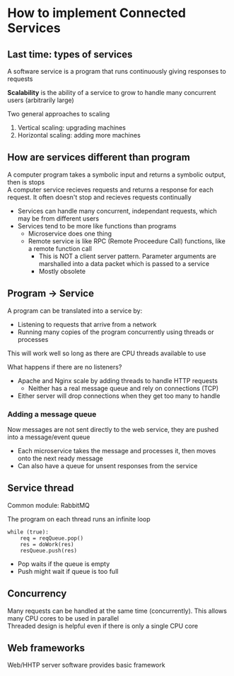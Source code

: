 # How to implement Connected Services

## Last time: types of services

A software service is a program that runs continuously giving responses to requests

**Scalability** is the ability of a service to grow to handle many concurrent users (arbitrarily large)

Two general approaches to scaling

1. Vertical scaling: upgrading machines
1. Horizontal scaling: adding more machines

## How are services different than program

A computer program takes a symbolic input and returns a symbolic output, then is stops  
A computer service recieves requests and returns a response for each request. It often doesn't stop and recieves requests continually

* Services can handle many concurrent, independant requests, which may be from different users
* Services tend to be more like functions than programs
  * Microservice does one thing
  * Remote service is like RPC (Remote Proceedure Call) functions, like a remote function call
    * This is NOT a client server pattern. Parameter arguments are marshalled into a data packet which is passed to a service
    * Mostly obsolete

## Program -> Service

A program can be translated into a service by:

* Listening to requests that arrive from a network
* Running many copies of the program concurrently using threads or processes

This will work well so long as there are CPU threads available to use

What happens if there are no listeners?

* Apache and Nginx scale by adding threads to handle HTTP requests
  * Neither has a real message queue and rely on connections (TCP)
* Either server will drop connections when they get too many to handle

### Adding a message queue

Now messages are not sent directly to the web service, they are pushed into a message/event queue  

* Each microservice takes the message and processes it, then moves onto the next ready message
* Can also have a queue for unsent responses from the service

## Service thread

Common module: RabbitMQ

The program on each thread runs an infinite loop

```python3
while (true):
    req = reqQueue.pop()
    res = doWork(res)
    resQueue.push(res)
```

* Pop waits if the queue is empty
* Push might wait if queue is too full

## Concurrency

Many requests can be handled at the same time (concurrently). This allows many CPU cores to be used in parallel  
Threaded design is helpful even if there is only a single CPU core

## Web frameworks

Web/HHTP server software provides basic framework